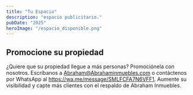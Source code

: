 ```yaml
---
title: "Tu Espacio"
description: "espacio publicitario."
pubDate: "2025"
heroImage: "/espacio_disponible.png"
---
```




## Promocione su propiedad

¿Quiere que su propiedad llegue a más personas? Promociónela con nosotros. Escríbanos a Abraham@Abrahaminmuebles.com o contáctenos por WhatsApp al https://wa.me/message/SMLFCFA7N6VFF1. Aumente su visibilidad y capte más clientes con el respaldo de Abraham Inmuebles.
# 

## 

### 

#### 

##### 

###### 

## 
